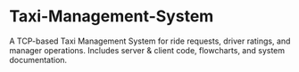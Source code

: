 # Taxi-Management-System
A TCP-based Taxi Management System for ride requests, driver ratings, and manager operations. Includes server &amp; client code, flowcharts, and system documentation.
